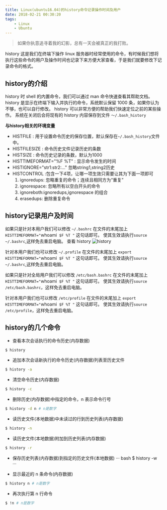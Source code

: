 ```yaml
---
title: Linux(ubuntu16.04)的history命令记录操作时间及用户
date: 2018-02-21 00:30:20
tags:
    - Linux
    - Ubuntu
---
```


> 如果你执意追寻着我的幻影，总有一天会被真正的我打败。

history 这是我们在终端下操作 linux 服务器时经常使用的命令，有时候我们想将执行这些命令的用户及操作时间也记录下来方便大家查看，于是我们就要修改下记录命令的格式。

<!-- more -->

## history的介绍
history 时 shell 的内置命令，我们可以通过 man 命令快速查看其帮助文档。
history 是显示在终端下输入并执行的命令，系统默认保留 1000 条，如果你认为不够，也可以自行修改。
history 可以非常方便的帮助我们快速定位之前的某些操作。
系统在关闭后会将现有的 history 内容保存到文件 `～/.bash_history`

**与history相关的环境变量**


* HISTFILE : 用于设置命令历史的保存位置，默认保存在`~/.bash_history`文件中。
* HISTFILESIZE : 命令历史文件记录历史的条数 
* HISTSIZE : 命令历史记录的条数，默认为1000 
* HISTTIMEFORMAT="%F %T"  : 显示命令发生的时间 
* HISTIGNORE="str1:str2:..." 忽略string1,string2历史 
* HISTCONTROL :包含一下4项，让哪一项生效只需要让其为下面一项即可 
  1. ignoredups:  忽略重复的命令；连续且相同方为“重复” 
  2. ignorespace:  忽略所有以空白开头的命令 
  3. ignoreboth:ignoredups,ignorespace 的组合
  4. erasedups:    删除重复命令


## history记录用户及时间

如果只是针对本用户我们可以修改 `~/.bashrc` 在文件的末尾加上 `HISTTIMEFORMAT="`whoami` $F %T "` 这句话即可。
使其生效请执行`source ~/.bashrc`,这样免去重启电脑。
查看 history
![history](/img/201802/history/history.png)

针对本用户我们也可以修改 `~/.profile` 在文件的末尾加上 `export HISTTIMEFORMAT="`whoami` $F %T "` 这句话即可。
使其生效请执行`source ~/.bashrc`,这样免去重启电脑。


如果只是针对全局用户我们可以修改 `/etc/bash.bashrc` 在文件的末尾加上 `HISTTIMEFORMAT="`whoami` $F %T "` 这句话即可。
使其生效请执行`source /etc/bash.bashrc`，这样免去重启电脑。

针对本用户我们也可以修改 `/etc/profile` 在文件的末尾加上 `export HISTTIMEFORMAT="`whoami` $F %T "` 这句话即可。
使其生效请执行`source /etc/profile`，这样免去重启电脑。

## history的几个命令

* 查看本次会话执行的命令历史(内存数据)
``` bash
$ history
```

* 追加本次会话新执行的命令历史(内存数据)列表至历史文件
``` bash
$ history -a
```

* 清空命令历史(内存数据)
``` bash
$ history -c
```

* 删除历史(内存数据)中指定的命令，n 表示命令行号
``` bash
$ history -d n # n是数字
```

* 读历史文件(本地数据)中未读过的行到历史列表(内存数据)
``` bash
$ history -n
```

* 读历史文件(本地数据)附加到历史列表(内存数据)
``` bash
$ history -r
```

* 保存历史列表(内存数据)到指定的历史文件(本地数据)
··· bash
$ history -w
···

* 显示最近的 n 条命令(内存数据)
``` bash
$ history n # n是数字
```

* 再次执行第 n 行命令
``` bash
$ !n # n是数字
```






